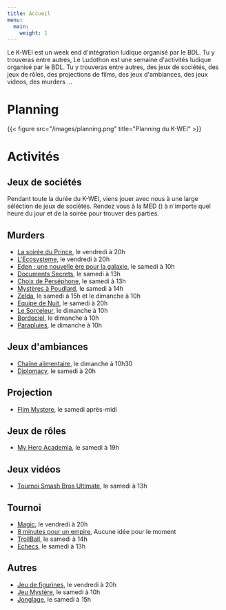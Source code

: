 ```yaml
---
title: Accueil
menu:
  main:
    weight: 1
---
```

Le K-WEI est un week end d'intégration ludique organisé par le BDL. 
Tu y trouveras entre autres,
Le Ludothon est une semaine d'activités ludique organisé par le BDL. Tu y
trouveras entre autres, des jeux de sociétés, des jeux de rôles, des projections
de films, des jeux d'ambiances, des jeux videos, des murders …

# Planning
{{< figure src="/images/planning.png" title="Planning du K-WEI" >}}

# Activités

## Jeux de sociétés

Pendant toute la durée du K-WEI, viens jouer avec nous à une large séléction
de jeux de sociétés. Rendez vous à la MED () à n'importe quel heure du jour et de la soirée pour trouver des parties.

## Murders
  - [La soirée du Prince](murders/prince), le vendredi à 20h
  - [L'Ecosysteme](murders/ecosysteme), le vendredi à 20h
  - [Eden : une nouvelle ère pour la galaxie](murders/eden), le samedi à 10h
  - [Documents Secrets](murders/documents-secrets), le samedi à 13h
  - [Choix de Perséphone](murders/choix-de-persephone), le samedi à 13h
  - [Mystères à Poudlard](murders/poudlard), le samedi à 14h
  - [Zelda](murders/zelda), le samedi à 15h et le dimanche à 10h
  - [Equipe de Nuit](murders/equipe-de-nuit), le samedi à 20h
  - [Le Sorceleur](murders/sorceleur), le dimanche à 10h
  - [Bordeciel](murders/bordeciel), le dimanche à 10h
  - [Parapluies](murders/parapluies), le dimanche à 10h


## Jeux d'ambiances
  - [Chaîne alimentaire](ambiance/chaine-alimentaire.md), le dimanche à 10h30
  - [Diplomacy](ambiance/diplomacy), le samedi à 20h

## Projection
  - [Flim Mystere](projections/mystere), le samedi après-midi


## Jeux de rôles
  - [My Hero Academia](jdr/my-hero-academia), le samedi à 19h

## Jeux vidéos
  - [Tournoi Smash Bros Ultimate](jeux-video/smash), le samedi à 13h

## Tournoi
  - [Magic](Tournoi/magic), le vendredi à 20h
  - [8 minutes pour un empire](Tournoi/8-minutes-pour-un-empire), Aucune idée pour le moment
  - [TrollBall](Tournoi/trollball), le samedi à 14h
  - [Echecs](Tournoi/echecs), le samedi à 13h

## Autres
  - [Jeu de figurines](Autres/figurines), le vendredi à 20h
  - [Jeu Mystère](Autres/jeu-mystere), le samedi à 10h
  - [Jonglage](Autres/jonglage), le samedi à 15h

